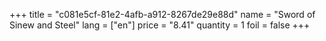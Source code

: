 +++
title = "c081e5cf-81e2-4afb-a912-8267de29e88d"
name = "Sword of Sinew and Steel"
lang = ["en"]
price = "8.41"
quantity = 1
foil = false
+++
